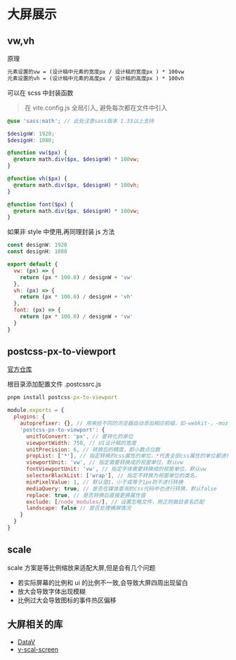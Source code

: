 # 大屏展示

## vw,vh

原理

```txt
元素设置的vw = (设计稿中元素的宽度px / 设计稿的宽度px ) * 100vw
元素设置的vh = (设计稿中元素的高度px / 设计稿的高度px ) * 100vh
```

可以在 scss 中封装函数

> 在 vite.config.js 全局引入, 避免每次都在文件中引入

```scss
@use 'sass:math'; // 此处注意sass版本 1.33以上支持

$designW: 1920;
$designH: 1080;

@function vw($px) {
  @return math.div($px, $designW) * 100vw;
}

@function vh($px) {
  @return math.div($px, $designH) * 100vh;
}

@function font($px) {
  @return math.div($px, $designH) * 100vw;
}
```

如果非 style 中使用,再同理封装 js 方法

```js
const designW: 1920
const designH: 1080

export default {
  vw: (px) => {
    return (px * 100.0) / designW + 'vw'
  },
  vh: (px) => {
    return (px * 100.0) / designH + 'vh'
  },
  font: (px) => {
    return (px * 100.0) / designW + 'vw'
  }
}
```

## postcss-px-to-viewport

[官方仓库](https://github.com/evrone/postcss-px-to-viewport)

根目录添加配置文件 .postcssrc.js

```cmd
pnpm install postcss-px-to-viewport
```

```js
module.exports = {
  plugins: {
    autoprefixer: {}, // 用来给不同的浏览器自动添加相应前缀，如-webkit-，-moz-等等
    'postcss-px-to-viewport': {
      unitToConvert: 'px', // 要转化的单位
      viewportWidth: 750, // UI设计稿的宽度
      unitPrecision: 6, // 转换后的精度，即小数点位数
      propList: ['*'], // 指定转换的css属性的单位，*代表全部css属性的单位都进行转换
      viewportUnit: 'vw', // 指定需要转换成的视窗单位，默认vw
      fontViewportUnit: 'vw', // 指定字体需要转换成的视窗单位，默认vw
      selectorBlackList: ['wrap'], // 指定不转换为视窗单位的类名，
      minPixelValue: 1, // 默认值1，小于或等于1px则不进行转换
      mediaQuery: true, // 是否在媒体查询的css代码中也进行转换，默认false
      replace: true, // 是否转换后直接更换属性值
      exclude: [/node_modules/], // 设置忽略文件，用正则做目录名匹配
      landscape: false // 是否处理横屏情况
    }
  }
}
```

## scale

scale 方案是等比例缩放来适配大屏,但是会有几个问题

- 若实际屏幕的比例和 ui 的比例不一致,会导致大屏四周出现留白
- 放大会导致字体出现模糊
- 比例过大会导致图标的事件热区偏移

## 大屏相关的库

- [DataV](https://datav-vue3.jiaminghi.com/)
- [v-scal-screen](https://github.com/Alfred-Skyblue/v-scale-screen)
